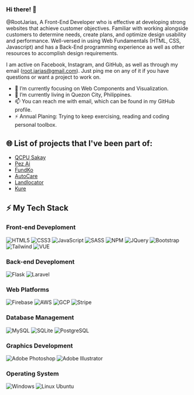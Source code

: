 <!--
Notes:
  - Badges (https://dev.to/envoy_/150-badges-for-github-pnk)
  - Emojis (https://www.freecodecamp.org/news/all-emojis-emoji-list-for-copy-and-paste/#officeemojis)
-->

### Hi there! 👋

@RootJarias, A Front-End Developer who is effective at developing strong websites that achieve customer objectives. Familiar with working alongside customers to determine needs, create plans, and optimize design usability and performance. Well-versed in using Web Fundamentals (HTML, CSS, Javascript) and has a Back-End programming experience as well as other resources to accomplish design requirements.

I am active on Facebook, Instagram, and GitHub, as well as through my email (root.jarias@gmail.com). Just ping me on any of it if you have questions or want a project to work on.

- 🔭 I’m currently focusing on Web Components and Visualization.
- 🌱 I’m currently living in Quezon City, Philippines.
- 📫 You can reach me with email, which can be found in my GitHub profile.
- ⚡ Annual Planing: Trying to keep exercising, reading and coding personal toolbox.

## 🌐 List of projects that I've been part of:
- [QCPU Sakay](https://websakay.web.app/)
- [Pez Ai](https://pez.ai/)
- [FundKo](https://fundko.com/)
- [AutoCare](https://merchant.autocare-app.com/)
- [Landlocator](https://landlocator.com.au/)
- [Kure](https://the.kure.app/login)

## ⚡ My Tech Stack
### Front-end Deveploment
![HTML5](https://img.shields.io/badge/html5-%23E34F26.svg?style=for-the-badge&logo=html5&logoColor=white)
![CSS3](https://img.shields.io/badge/css3-%231572B6.svg?style=for-the-badge&logo=css3&logoColor=white)
![JavaScript](https://img.shields.io/badge/javascript-%23323330.svg?style=for-the-badge&logo=javascript&logoColor=%23F7DF1E)
![SASS](https://img.shields.io/badge/SASS-hotpink.svg?style=for-the-badge&logo=SASS&logoColor=white)
![NPM](https://img.shields.io/badge/NPM-%23000000.svg?style=for-the-badge&logo=npm&logoColor=white)
![JQuery](https://img.shields.io/badge/jQuery-0769AD?style=for-the-badge&logo=jquery&logoColor=white)
![Bootstrap](https://img.shields.io/badge/Bootstrap-563D7C?style=for-the-badge&logo=bootstrap&logoColor=white)
![Tailwind](https://img.shields.io/badge/Tailwind_CSS-38B2AC?style=for-the-badge&logo=tailwind-css&logoColor=white)
![VUE](https://img.shields.io/badge/Vue.js-35495E?style=for-the-badge&logo=vue.js&logoColor=4FC08D)

### Back-end Deveploment
![Flask](https://img.shields.io/badge/Flask-000000?style=for-the-badge&logo=flask&logoColor=white)
![Laravel](https://img.shields.io/badge/Laravel-FF2D20?style=for-the-badge&logo=laravel&logoColor=white)

### Web Platforms
![Firebase](https://img.shields.io/badge/firebase-%23039BE5.svg?style=for-the-badge&logo=firebase)
![AWS](https://img.shields.io/badge/Amazon_AWS-232F3E?style=for-the-badge&logo=amazon-aws&logoColor=white)
![GCP](https://img.shields.io/badge/Google_Cloud-4285F4?style=for-the-badge&logo=google-cloud&logoColor=white)
![Stripe](https://img.shields.io/badge/Stripe-626CD9?style=for-the-badge&logo=Stripe&logoColor=white)

### Database Management
![MySQL](https://img.shields.io/badge/MySQL-005C84?style=for-the-badge&logo=mysql&logoColor=white)
![SQLite](https://img.shields.io/badge/SQLite-07405E?style=for-the-badge&logo=sqlite&logoColor=white)
![PostgreSQL](https://img.shields.io/badge/PostgreSQL-316192?style=for-the-badge&logo=postgresql&logoColor=white)

### Graphics Development
![Adobe Photoshop](https://img.shields.io/badge/Adobe%20Photoshop-470137?style=for-the-badge&logo=Adobe%20Photoshop&logoColor=#FF61F6)
![Adobe Illustrator](https://img.shields.io/badge/Adobe%20Illustrator-470137?style=for-the-badge&logo=Adobe%20Illustrator&logoColor=#FF61F6)

### Operating System
![Windows](https://img.shields.io/badge/Windows-0078D6?style=for-the-badge&logo=windows&logoColor=white)
![Linux Ubuntu](https://img.shields.io/badge/Ubuntu-E95420?style=for-the-badge&logo=ubuntu&logoColor=white)
